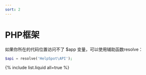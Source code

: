 ```yaml
---
sort: 2
---
```


# PHP框架


如果你所在的代码位置访问不了 $app 变量，可以使用辅助函数resolve：
```php
$api = resolve('HelpSpot\API');
```

{% include list.liquid all=true %}

